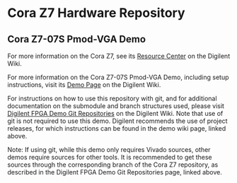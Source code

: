 # Cora Z7 Hardware Repository

## Cora Z7-07S Pmod-VGA Demo

For more information on the Cora Z7, see its [Resource Center](https://reference.digilentinc.com/reference/programmable-logic/cora-z7/start) on the Digilent Wiki.

For more information on the Cora Z7-07S Pmod-VGA Demo, including setup instructions, visit its [Demo Page](https://reference.digilentinc.com/reference/programmable-logic/cora-z7/demos/pmod-vga) on the Digilent Wiki.

For instructions on how to use this repository with git, and for additional documentation on the submodule and branch structures used, please visit [Digilent FPGA Demo Git Repositories](https://reference.digilentinc.com/reference/programmable-logic/documents/git) on the Digilent Wiki. Note that use of git is not required to use this demo. Digilent recommends the use of project releases, for which instructions can be found in the demo wiki page, linked above.

Note: If using git, while this demo only requires Vivado sources, other demos require sources for other tools. It is recommended to get these sources through the corresponding branch of the Cora Z7 repository, as described in the Digilent FPGA Demo Git Repositories page, linked above.

